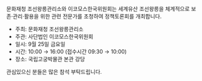 문화재청 조선왕릉관리소와 이코모스한국위원회는 세계유산 조선왕릉을 체계적으로 보존·관리·활용을 위한 관련 전문가를 초청하여 정책토론회를 개최합니다.

- 주최: 문화재청 조선왕릉관리소
- 주관: 사단법인 이코모스한국위원회
- 일시: 9월 25일 금요일
- 시간: 10:00 → 16:00 (접수시간 09:30 → 10:00)
- 장소: 국립고궁박물관 본관 강당

관심있으신 분들은 많은 참석 부탁드립니다.